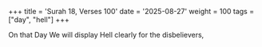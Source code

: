 +++
title = 'Surah 18, Verses 100'
date = '2025-08-27'
weight = 100
tags = ["day", "hell"]
+++

On that Day We will display Hell clearly for the disbelievers,